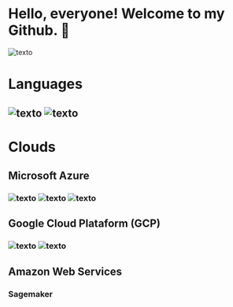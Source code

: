 #                              Hello, everyone! Welcome to my Github. 👋
![texto](https://img.shields.io/static/v1?label=language&message=PYTHON&color=green)
# Languages
## ![texto](https://img.shields.io/static/v1?label=language&message=PYTHON&color=green&style=flat-square "language")           ![texto](https://img.shields.io/static/v1?label=language&message=SQL&color=yellow&style=flat-square "language")
# Clouds 
## Microsoft Azure
###  ![texto](https://img.shields.io/static/v1?label=MSAzure&message=KUBERNETES&color=black&style=flat-square "Cloud")  ![texto](https://img.shields.io/static/v1?label=MSAzure&message=VIRTUAL_MACHINE&color=black&style=flat-square "Cloud") ![texto](https://img.shields.io/static/v1?label=MSAzure&message=POSTGRES&color=black&style=flat-square "Cloud")
## Google Cloud Plataform (GCP) 
### ![texto](https://img.shields.io/static/v1?label=GCP&message=GOOGLE_STORAGE&color=black&style=flat-square "Cloud")  ![texto](https://img.shields.io/static/v1?label=GCP&message=BIGQUERY&color=black&style=flat-square "Cloud")
## Amazon Web Services
### Sagemaker
<!--
**alexlourencomattos/alexlourencomattos** is a ✨ _special_ ✨ repository because its `README.md` (this file) appears on your GitHub profile.

Here are some ideas to get you started:

- 🔭 I’m currently working on ...
- 🌱 I’m currently learning ...
- 👯 I’m looking to collaborate on ...
- 🤔 I’m looking for help with ...
- 💬 Ask me about ...
- 📫 How to reach me: ...
- 😄 Pronouns: ...
- ⚡ Fun fact: ...
-->
